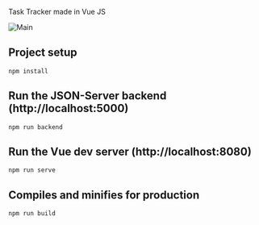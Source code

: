 Task Tracker made in Vue JS

![Main](https://user-images.githubusercontent.com/19861215/176429614-a2ce8b23-2939-4d8b-978e-73d60528b53d.png)

## Project setup

```
npm install
```

## Run the JSON-Server backend (http://localhost:5000)

```
npm run backend
```

## Run the Vue dev server (http://localhost:8080)

```
npm run serve
```

## Compiles and minifies for production

```
npm run build
```
